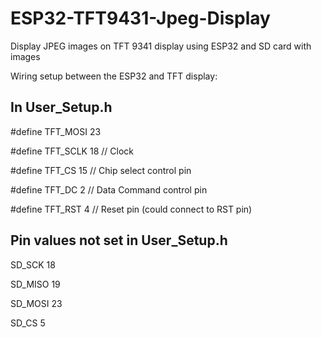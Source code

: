 # ESP32-TFT9431-Jpeg-Display
Display JPEG images on TFT 9341 display using ESP32 and SD card with images

Wiring setup between the ESP32 and TFT display:

In User_Setup.h
---------------
#define TFT_MOSI 23

#define TFT_SCLK 18  // Clock

#define TFT_CS   15  // Chip select control pin

#define TFT_DC    2  // Data Command control pin

#define TFT_RST   4  // Reset pin (could connect to RST pin)


Pin values not set in User_Setup.h
----------------------------------
SD_SCK      18

SD_MISO     19

SD_MOSI     23

SD_CS        5


